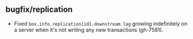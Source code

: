 ## bugfix/replication

* Fixed `box.info.replication[id].downstream.lag` growing indefinitely on a
  server when it's not writing any new transactions (gh-7581).
